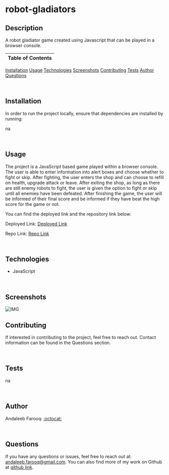 # robot-gladiators

## Description
A robot gladiator game created using Javascript that can be played in a browser console.



Table of Contents |
-------------------|
[Installation](#Installation)
[Usage](#Usage)
[Technologies](#Technologies)
[Screenshots](#Screenshots)
[Contributing](#Contributing)
[Tests](#Tests)
[Author](#Author)
[Questions](#Questions)

<br />

## Installation

In order to run the project locally, ensure that dependencies are installed by running:

na

<br />

## Usage

The project is a JavaScript based game played within a browser console. The user is able to enter information into alert boxes and choose whether to fight or skip. After fighting, the user enters the shop and can choose to refill on health, upgrade attack or leave. After exiting the shop, as long as there are still enemy robots to fight, the user is given the option to fight or skip until all enemies have been defeated. After finishing the game, the user will be informed of their final score and be informed if they have beat the high score for the game or not.

You can find the deployed link and the repository link below:

Deployed Link: [Deployed Link](https://cerafinn.github.io/robot-gladiators)

Repo Link: [Repo Link](https://github.com/cerafinn/robot-gladiators)

<br />

## Technologies

* JavaScript

<br />

## Screenshots

![IMG](./assets/images/robot-gladiators-screenshot.png)

## Contributing

If interested in contributing to the project, feel free to reach out. Contact information can be found in the Questions section.

<br />



## Tests

na

<br />

## Author

Andaleeb Farooq: [:octocat:](https://github.com/cerafinn)

<br />

## Questions

If you have any questions or issues, feel free to reach out at: andaleeb.farooq@gmail.com.
You can also find more of my work on Github at [github link](https://github.com/cerafinn).
